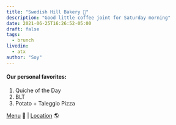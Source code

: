 ```yaml
---
title: "Swedish Hill Bakery 🥐"
description: "Good little coffee joint for Saturday morning"
date: 2021-06-25T16:26:52-05:00
draft: false
tags:
  - brunch
livedin:
  - atx
author: "Soy"
---
```

#### Our personal favorites:

1. Quiche of the Day
2. BLT
3. Potato + Taleggio Pizza

[Menu](https://swedishhillaustin.com/wp-content/uploads/2020/05/Swedish_AllDay.pdf) 📖  |  [Location](https://g.page/swedishhillaustin?share) 🌎
